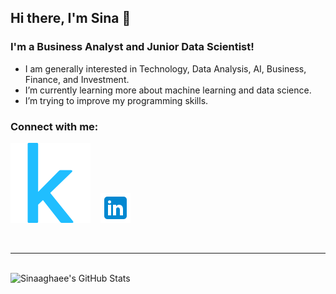 ## Hi there, I'm Sina  👋 

### I'm a Business Analyst and Junior Data Scientist!

- I am generally interested in Technology, Data Analysis, AI, Business, Finance, and Investment.
- I’m currently learning more about machine learning and data science.
- I’m trying to improve my programming skills.



### Connect with me:

[![kaggle](./img/kaggle-icon.svg)](https://www.kaggle.com/sinaaghaee)
&nbsp;&nbsp;
[![linkedin](./img/linkedin.png)](https://www.linkedin.com/in/sinaaghaee)

&nbsp;&nbsp;


---

<br/>

<img align="left" alt="Sinaaghaee's GitHub Stats" src="https://github-readme-stats.vercel.app/api?username=sinaaghaee&show_icons=true&hide_border=false&title_color=ff652f&icon_color=FFE400&bg_color=09131B&text_color=ffffff&border_color=0c1a25" />


[linkedin]: https://www.linkedin.com/in/sinaaghaee/
[kaggle]: https://www.kaggle.com/sinaaghaee
